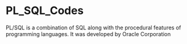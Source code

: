 # PL_SQL_Codes
PL/SQL is a combination of SQL along with the procedural features of programming languages. It was developed by Oracle Corporation 
